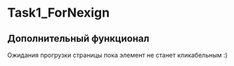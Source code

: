 # Task1_ForNexign
## Дополнительный функционал
Ожидания прогрузки страницы пока элемент не станет кликабельным :)
